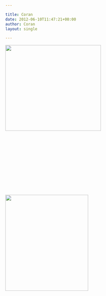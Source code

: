 ```yaml
---

title: Coran
date: 2012-06-10T11:47:21+00:00
author: Coran
layout: single

---
```

[<img class="alignleft size-medium wp-image-629" title="coran" src="http://www.phexkinder.de/wp-content/uploads/coran3-300x268.jpg" alt="" width="300" height="268" srcset="http://www.phexkinder.de/wp-content/uploads/coran3-300x268.jpg 300w, http://www.phexkinder.de/wp-content/uploads/coran3.jpg 384w" sizes="(max-width: 300px) 100vw, 300px" />](http://www.phexkinder.de/wp-content/uploads/coran3.jpg)

&nbsp;

&nbsp;

&nbsp;

&nbsp;

&nbsp;

&nbsp;

[<img class="size-medium wp-image-638 alignleft" title="CoranWappenBild" src="http://www.phexkinder.de/wp-content/uploads/CoranWappenBild-260x300.jpg" alt="" width="260" height="300" srcset="http://www.phexkinder.de/wp-content/uploads/CoranWappenBild-260x300.jpg 260w, http://www.phexkinder.de/wp-content/uploads/CoranWappenBild-889x1024.jpg 889w, http://www.phexkinder.de/wp-content/uploads/CoranWappenBild.jpg 982w" sizes="(max-width: 260px) 100vw, 260px" />](http://www.phexkinder.de/wp-content/uploads/CoranWappenBild.jpg)

&nbsp;

&nbsp;

&nbsp;